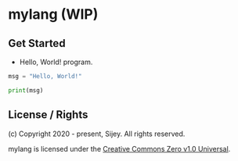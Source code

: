 # mylang (WIP)

## Get Started

- Hello, World! program.

```python
msg = "Hello, World!"

print(msg)
```

## License / Rights
(c) Copyright 2020 - present, Sijey. All rights reserved.

mylang is licensed under the [Creative Commons Zero v1.0 Universal](https://creativecommons.org/).
